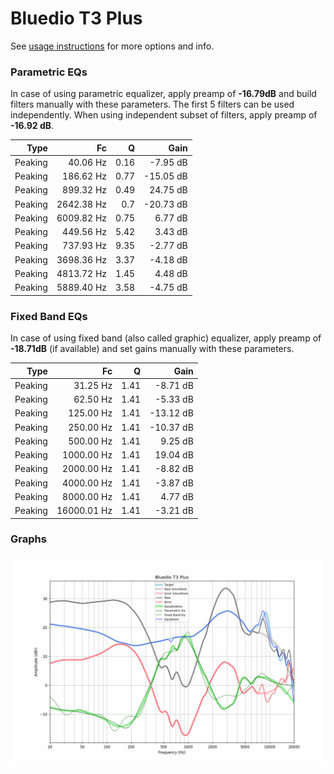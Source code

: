 # Bluedio T3 Plus
See [usage instructions](https://github.com/jaakkopasanen/AutoEq#usage) for more options and info.

### Parametric EQs
In case of using parametric equalizer, apply preamp of **-16.79dB** and build filters manually
with these parameters. The first 5 filters can be used independently.
When using independent subset of filters, apply preamp of **-16.92 dB**.

| Type    | Fc         |    Q | Gain      |
|--------:|-----------:|-----:|----------:|
| Peaking | 40.06 Hz   | 0.16 | -7.95 dB  |
| Peaking | 186.62 Hz  | 0.77 | -15.05 dB |
| Peaking | 899.32 Hz  | 0.49 | 24.75 dB  |
| Peaking | 2642.38 Hz | 0.7  | -20.73 dB |
| Peaking | 6009.82 Hz | 0.75 | 6.77 dB   |
| Peaking | 449.56 Hz  | 5.42 | 3.43 dB   |
| Peaking | 737.93 Hz  | 9.35 | -2.77 dB  |
| Peaking | 3698.36 Hz | 3.37 | -4.18 dB  |
| Peaking | 4813.72 Hz | 1.45 | 4.48 dB   |
| Peaking | 5889.40 Hz | 3.58 | -4.75 dB  |

### Fixed Band EQs
In case of using fixed band (also called graphic) equalizer, apply preamp of **-18.71dB**
(if available) and set gains manually with these parameters.

| Type    | Fc          |    Q | Gain      |
|--------:|------------:|-----:|----------:|
| Peaking | 31.25 Hz    | 1.41 | -8.71 dB  |
| Peaking | 62.50 Hz    | 1.41 | -5.33 dB  |
| Peaking | 125.00 Hz   | 1.41 | -13.12 dB |
| Peaking | 250.00 Hz   | 1.41 | -10.37 dB |
| Peaking | 500.00 Hz   | 1.41 | 9.25 dB   |
| Peaking | 1000.00 Hz  | 1.41 | 19.04 dB  |
| Peaking | 2000.00 Hz  | 1.41 | -8.82 dB  |
| Peaking | 4000.00 Hz  | 1.41 | -3.87 dB  |
| Peaking | 8000.00 Hz  | 1.41 | 4.77 dB   |
| Peaking | 16000.01 Hz | 1.41 | -3.21 dB  |

### Graphs
![](./Bluedio%20T3%20Plus.png)